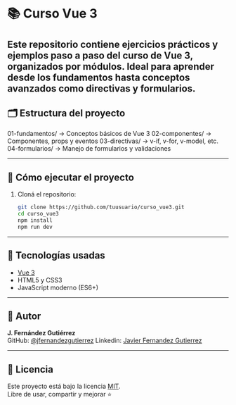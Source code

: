 # 📚 Curso Vue 3

## Este repositorio contiene ejercicios prácticos y ejemplos paso a paso del **curso de Vue 3**, organizados por módulos. Ideal para aprender desde los fundamentos hasta conceptos avanzados como directivas y formularios.

## 🗂 Estructura del proyecto

01-fundamentos/ → Conceptos básicos de Vue 3
02-componentes/ → Componentes, props y eventos
03-directivas/ → v-if, v-for, v-model, etc.
04-formularios/ → Manejo de formularios y validaciones

---

## 🚀 Cómo ejecutar el proyecto

1. Cloná el repositorio:
   ```bash
   git clone https://github.com/tuusuario/curso_vue3.git
   cd curso_vue3
   npm install
   npm run dev
   ```

---

## 📌 Tecnologías usadas

- [Vue 3](https://vuejs.org/)
- HTML5 y CSS3
- JavaScript moderno (ES6+)

---

## 👤 Autor

**J. Fernández Gutiérrez**  
GitHub: [@jfernandezgutierrez](https://github.com/jfernandezgutierrez)
Linkedin: [Javier Fernandez Gutierrez](https://www.linkedin.com/in/javier-fernandez-gutierrez-810b31239/)

---

## 📝 Licencia

Este proyecto está bajo la licencia [MIT](https://opensource.org/licenses/MIT).  
Libre de usar, compartir y mejorar ⭐
